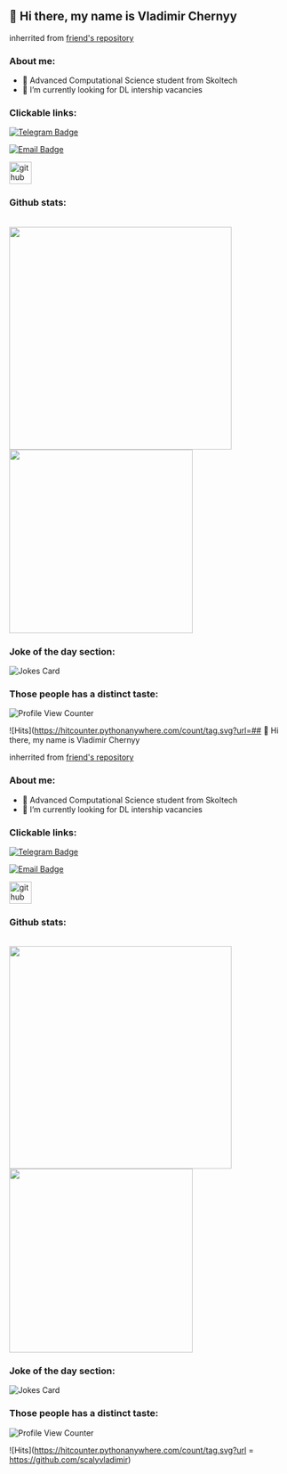 ## 👋 Hi there, my name is Vladimir Chernyy

inherrited from [friend's repository](https://github.com/makmary)

### About me:

- 🌻  Advanced Computational Science student from Skoltech
- 🌱 I’m currently looking for DL intership vacancies

### Clickable links:

[![Telegram Badge](https://img.shields.io/badge/-Telegram-0088cc?style=for-the-badge&logo=appveyor&logo=Telegram&logoColor=white&color=blue)](https://t.me/scalyvladimir)

[![Email Badge](https://img.shields.io/badge/-Email-0088cc?style=for-the-badge&logo=appveyor&logo=Gmail&logoColor=white&color=yellow)](mailto:chernyj.vv@phystech.edu)

[<img src='https://images.vexels.com/media/users/3/140030/isolated/preview/521136d25b37386f49728b93d2e4e6fa-cv-icon.png' alt='github' height='40'>](https://drive.google.com/file/d/1p2d7cmVZjEYXZmLmvjBpDknIsuofhwn1/view?usp=sharing) 

### Github stats:

<br>

<a href="https://github.com/anuraghazra/github-readme-stats">
  <img align="left" width="400" src="https://github-readme-stats.vercel.app/api?username=scalyvladimir&show_icons=true&cache_seconds=1800" />
</a>

<a href="https://github.com/anuraghazra/github-readme-stats">
  <img align="left" width="330" src="https://github-readme-stats.vercel.app/api/top-langs/?username=scalyvladimir&show_icons=true&layout=compact" />
</a>

<br clear="all" />

### Joke of the day section:
![Jokes Card](https://readme-jokes.vercel.app/api)

### Those people has a distinct taste:
![Profile View Counter](https://komarev.com/ghpvc/?username=scalyvladimir)

![Hits](https://hitcounter.pythonanywhere.com/count/tag.svg?url=## 👋 Hi there, my name is Vladimir Chernyy

inherrited from [friend's repository](https://github.com/makmary)

### About me:

- 🌻  Advanced Computational Science student from Skoltech
- 🌱 I’m currently looking for DL intership vacancies

### Clickable links:

[![Telegram Badge](https://img.shields.io/badge/-Telegram-0088cc?style=for-the-badge&logo=appveyor&logo=Telegram&logoColor=white&color=blue)](https://t.me/scalyvladimir)

[![Email Badge](https://img.shields.io/badge/-Email-0088cc?style=for-the-badge&logo=appveyor&logo=Gmail&logoColor=white&color=yellow)](mailto:chernyj.vv@phystech.edu)

[<img src='https://images.vexels.com/media/users/3/140030/isolated/preview/521136d25b37386f49728b93d2e4e6fa-cv-icon.png' alt='github' height='40'>](https://drive.google.com/file/d/1p2d7cmVZjEYXZmLmvjBpDknIsuofhwn1/view?usp=sharing) 

### Github stats:

<br>

<a href="https://github.com/anuraghazra/github-readme-stats">
  <img align="left" width="400" src="https://github-readme-stats.vercel.app/api?username=scalyvladimir&show_icons=true&cache_seconds=1800" />
</a>

<a href="https://github.com/anuraghazra/github-readme-stats">
  <img align="left" width="330" src="https://github-readme-stats.vercel.app/api/top-langs/?username=scalyvladimir&show_icons=true&layout=compact" />
</a>

<br clear="all" />

### Joke of the day section:
![Jokes Card](https://readme-jokes.vercel.app/api)

### Those people has a distinct taste:
![Profile View Counter](https://komarev.com/ghpvc/?username=scalyvladimir)

![Hits](https://hitcounter.pythonanywhere.com/count/tag.svg?url = https://github.com/scalyvladimir)

